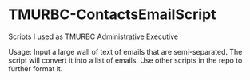 # TMURBC-ContactsEmailScript
Scripts I used as TMURBC Administrative Executive

Usage: Input a large wall of text of emails that are semi-separated. The script will convert it into a list of emails. Use other scripts in the repo to further format it.
